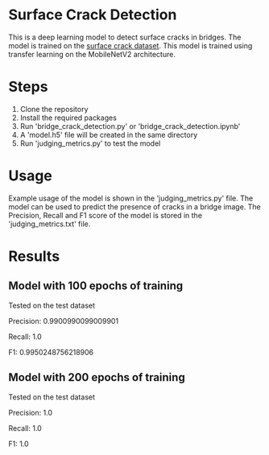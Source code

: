 # Surface Crack Detection
This is a deep learning model to detect surface cracks in bridges. The model is trained on the [surface crack dataset](https://www.kaggle.com/datasets/xinzone/surface-crack). This model is trained using transfer learning on the MobileNetV2 architecture.

# Steps
1. Clone the repository
2. Install the required packages
3. Run 'bridge_crack_detection.py' or 'bridge_crack_detection.ipynb'
4. A 'model.h5' file will be created in the same directory
5. Run 'judging_metrics.py' to test the model

# Usage
Example usage of the model is shown in the 'judging_metrics.py' file. The model can be used to predict the presence of cracks in a bridge image. The Precision, Recall and F1 score of the model is stored in the 'judging_metrics.txt' file.

# Results
## Model with 100 epochs of training

Tested on the test dataset

Precision: 0.9900990099009901

Recall: 1.0

F1: 0.9950248756218906

## Model with 200 epochs of training

Tested on the test dataset

Precision: 1.0

Recall: 1.0

F1: 1.0